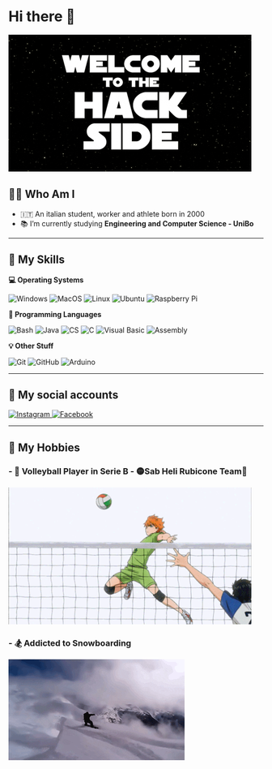 # Hi there 👋

![welcome](./res/Welcome.gif)

## 👨‍💻 Who Am I

  - 🇮🇹 An italian student, worker and athlete born in 2000
  - 📚 I’m currently studying **Engineering and Computer Science - UniBo**

----

## 🔧 My Skills
  
  <b> 💻 Operating Systems </b> <br> 
  <p>
  <img alt="Windows" src="https://img.shields.io/badge/-Windows-0078D6?style=for-the-badge&logo=windows&logoColor=white" />
  <img alt="MacOS" src="https://img.shields.io/badge/-Mac_OS-000000?style=for-the-badge&logo=apple&logoColor=white" />
  <img alt="Linux" src="https://img.shields.io/badge/-Linux-FCC624?style=for-the-badge&logo=linux&logoColor=black" />
  <img alt="Ubuntu" src="https://img.shields.io/badge/-Ubuntu-E95420?style=for-the-badge&logo=ubuntu&logoColor=white" />
  <img alt="Raspberry Pi" src="https://img.shields.io/badge/-Raspberry Pi-C51A4A?style=for-the-badge&logo=raspberry-pi&logoColor=white" />
  </p>
  
  <b> 📝 Programming Languages </b> <br>
  <p>
    <img alt="Bash" src="https://img.shields.io/badge/-Bash-4EAA25?style=for-the-badge&logo=gnu-bash&logoColor=white" />
    <img alt="Java" src="https://img.shields.io/badge/-Java-007396?style=for-the-badge&logo=java&logoColor=white" />
    <img alt="CS" src="https://img.shields.io/badge/-C %23-239120?style=for-the-badge&logo=c-sharp&logoColor=white" />
    <img alt="C" src="https://img.shields.io/badge/-Ansi C-A8B9CC?style=for-the-badge&logo=c&logoColor=black" />
    <img alt="Visual Basic" src="https://img.shields.io/badge/-Visual_Basic-342D7E?style=for-the-badge&logo=visual-studio-code&logoColor=white" />
    <img alt="Assembly" src="https://img.shields.io/badge/-Assembly-ff9933?style=for-the-badge&logo=a-frame&logoColor=white" />
    
  </p>
  
  <b> 💡 Other Stuff </b> <br>
  <p>
    <img alt="Git" src="https://img.shields.io/badge/-Git-F05032?style=for-the-badge&logo=Git&logoColor=white" />
    <img alt="GitHub" src="https://img.shields.io/badge/-Github-181717?style=for-the-badge&logo=github&logoColor=white" />
    <img alt="Arduino" src="https://img.shields.io/badge/-Arduino-00979D?style=for-the-badge&logo=Arduino&logoColor=white" />
  </p>
  

----

## 📲 My social accounts
<p>
  <a href="https://www.instagram.com/andrezamma/">
    <img alt="Instagram" src="https://img.shields.io/badge/-Instagram-E4405F?style=for-the-badge&logo=instagram&logoColor=white" />
  </a> 
  <a href="https://www.facebook.com/andrea.zammarchi.39/">
    <img alt="Facebook" src="https://img.shields.io/badge/-Facebook-003d99?style=for-the-badge&logo=facebook&logoColor=white" />
  </a>  
  
</p>

----

## 📲 My Hobbies
 ### - 🏐 Volleyball Player in Serie B - 🟡Sab Heli Rubicone Team🔵
 ![Volley](./res/Volley.gif)
 
 ### - 🏂 Addicted to Snowboarding
 ![Snowboard](./res/Snow1.gif)
